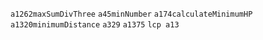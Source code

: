 `a1262maxSumDivThree`
`a45minNumber`
`a174calculateMinimumHP`
`a1320minimumDistance`
`a329`
`a1375`
`lcp a13`